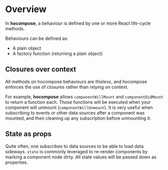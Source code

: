 # Overview

In __hocompose__, a behaviour is defined by one or more React life-cycle methods.

Behaviours can be defined as:
- A plain object
- A factory function (returning a plain object)

## Closures over context

All methods on hocompose behaviours are _thisless_, and hocompose enforces the use of closures rather than relying on context.

For example, __hocompose__ allows `componentWillMount` and `componentDidMount` to return a function each. Those functions will be executed when your component will unmount (`componentWillUnmount`). It is very useful when subscribing to events or other data sources after a component was mounted, and then cleaning up any subscription before unmounting it.

## State as props

Quite often, one subscribes to data sources to be able to load data sideways. `state` is commonly leveraged to re-render components by marking a component node dirty. All state values will be passed down as properties.
